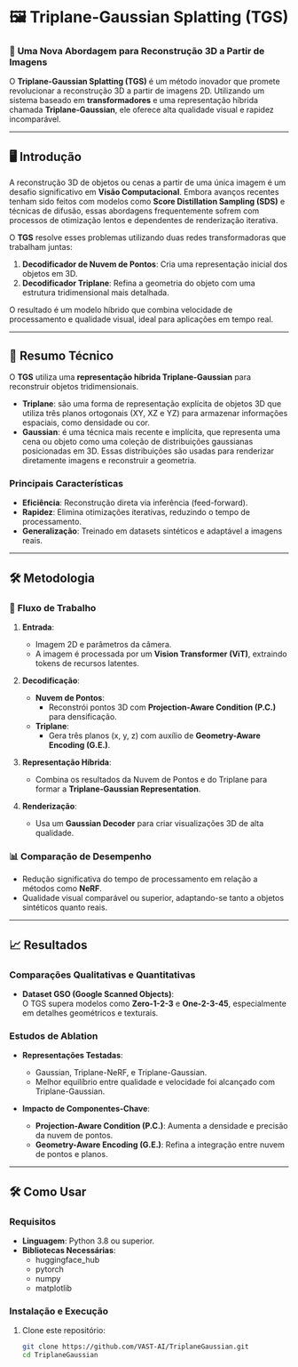 # 🖼️ **Triplane-Gaussian Splatting (TGS)**  

### 🚀 **Uma Nova Abordagem para Reconstrução 3D a Partir de Imagens**

O **Triplane-Gaussian Splatting (TGS)** é um método inovador que promete revolucionar a reconstrução 3D a partir de imagens 2D. Utilizando um sistema baseado em **transformadores** e uma representação híbrida chamada **Triplane-Gaussian**, ele oferece alta qualidade visual e rapidez incomparável. 

---


## 🖥️ **Introdução**
A reconstrução 3D de objetos ou cenas a partir de uma única imagem é um desafio significativo em **Visão Computacional**. Embora avanços recentes tenham sido feitos com modelos como **Score Distillation Sampling (SDS)** e técnicas de difusão, essas abordagens frequentemente sofrem com processos de otimização lentos e dependentes de renderização iterativa.  

O **TGS** resolve esses problemas utilizando duas redes transformadoras que trabalham juntas:  
1. **Decodificador de Nuvem de Pontos**: Cria uma representação inicial dos objetos em 3D.  
2. **Decodificador Triplane**: Refina a geometria do objeto com uma estrutura tridimensional mais detalhada.  

O resultado é um modelo híbrido que combina velocidade de processamento e qualidade visual, ideal para aplicações em tempo real.  

---

## 📘 **Resumo Técnico**
O **TGS** utiliza uma **representação híbrida Triplane-Gaussian** para reconstruir objetos tridimensionais.  
- **Triplane**: são uma forma de representação explícita de objetos 3D que utiliza três planos ortogonais (XY, XZ e YZ) para armazenar informações espaciais, como densidade ou cor.
- **Gaussian**: é uma técnica mais recente e implícita, que representa uma cena ou objeto como uma coleção de distribuições gaussianas posicionadas em 3D. Essas distribuições são usadas para renderizar diretamente imagens e reconstruir a geometria.

### Principais Características
- **Eficiência**: Reconstrução direta via inferência (feed-forward).  
- **Rapidez**: Elimina otimizações iterativas, reduzindo o tempo de processamento.  
- **Generalização**: Treinado em datasets sintéticos e adaptável a imagens reais.  

---

## 🛠️ **Metodologia**

### 🔄 **Fluxo de Trabalho**
1. **Entrada**:  
   - Imagem 2D e parâmetros da câmera.  
   - A imagem é processada por um **Vision Transformer (ViT)**, extraindo tokens de recursos latentes.  

2. **Decodificação**:  
   - **Nuvem de Pontos**:  
     - Reconstrói pontos 3D com **Projection-Aware Condition (P.C.)** para densificação.  
   - **Triplane**:  
     - Gera três planos (x, y, z) com auxílio de **Geometry-Aware Encoding (G.E.)**.  

3. **Representação Híbrida**:  
   - Combina os resultados da Nuvem de Pontos e do Triplane para formar a **Triplane-Gaussian Representation**.  

4. **Renderização**:  
   - Usa um **Gaussian Decoder** para criar visualizações 3D de alta qualidade.  

### 📊 **Comparação de Desempenho**
- Redução significativa do tempo de processamento em relação a métodos como **NeRF**.  
- Qualidade visual comparável ou superior, adaptando-se tanto a objetos sintéticos quanto reais.  

---

## 📈 **Resultados**

### **Comparações Qualitativas e Quantitativas**
- **Dataset GSO (Google Scanned Objects)**:  
  O TGS supera modelos como **Zero-1-2-3** e **One-2-3-45**, especialmente em detalhes geométricos e texturais.  

### **Estudos de Ablation**
- **Representações Testadas**:  
  - Gaussian, Triplane-NeRF, e Triplane-Gaussian.  
  - Melhor equilíbrio entre qualidade e velocidade foi alcançado com Triplane-Gaussian.  

- **Impacto de Componentes-Chave**:  
  - **Projection-Aware Condition (P.C.)**: Aumenta a densidade e precisão da nuvem de pontos.  
  - **Geometry-Aware Encoding (G.E.)**: Refina a integração entre nuvem de pontos e planos.  

---

## 🛠️ **Como Usar**

### **Requisitos**
- **Linguagem**: Python 3.8 ou superior.  
- **Bibliotecas Necessárias**:  
  - huggingface_hub  
  - pytorch  
  - numpy  
  - matplotlib  

### **Instalação e Execução**

1. Clone este repositório:  
   ```bash
   git clone https://github.com/VAST-AI/TriplaneGaussian.git
   cd TriplaneGaussian
